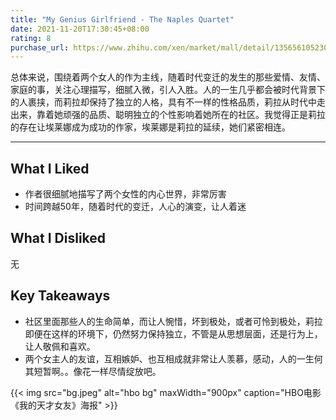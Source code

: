 ```yaml
---
title: "My Genius Girlfriend - The Naples Quartet"
date: 2021-11-20T17:30:45+08:00
rating: 8
purchase_url: https://www.zhihu.com/xen/market/mall/detail/1356561052302422016?mcn_card_id=1445445969823735808&source= goodsRecommend-pc&zh_nav_left=back&zh_nav_right=empty
---
```


总体来说，围绕着两个女人的作为主线，随着时代变迁的发生的那些爱情、友情、家庭的事，关注心理描写，细腻入微，引人入胜。人的一生几乎都会被时代背景下的人裹挟，而莉拉却保持了独立的人格，具有不一样的性格品质，莉拉从时代中走出来，靠着她顽强的品质、聪明独立的个性影响着她所在的社区。我觉得正是莉拉的存在让埃莱娜成为成功的作家，埃莱娜是莉拉的延续，她们紧密相连。

---

## What I Liked

* 作者很细腻地描写了两个女性的内心世界，非常厉害
* 时间跨越50年，随着时代的变迁，人心的演变，让人着迷

## What I Disliked

无

## Key Takeaways

* 社区里面那些人的生命简单，而让人惋惜，坏到极处，或者可怜到极处，莉拉即便在这样的环境下，仍然努力保持独立，不管是从思想层面，还是行为上， 让人敬佩和喜欢。
* 两个女主人的友谊，互相嫉妒、也互相成就非常让人羡慕，感动，人的一生何其短暂啊。。像花一样尽情绽放吧。

{{< img src="bg.jpeg" alt="hbo bg" maxWidth="900px" caption="HBO电影《我的天才女友》海报" >}}

